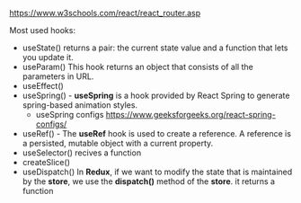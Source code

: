 https://www.w3schools.com/react/react_router.asp

Most used hooks:
- useState() returns a pair: the current state value and a function that lets you update it.
- useParam() This hook returns an object that consists of all the parameters in URL.
- useEffect() 
- useSpring() -   **useSpring** is a hook provided by React Spring to generate spring-based animation styles.
	- useSpring configs https://www.geeksforgeeks.org/react-spring-configs/
- useRef() -   The **useRef** hook is used to create a reference. A reference is a persisted, mutable object with a current property.
- useSelector() recives a function
- createSlice() 
- useDispatch()   In **Redux**, if we want to modify the state that is maintained by the **store**, we use the **dispatch()** method of the **store**. it returns a function